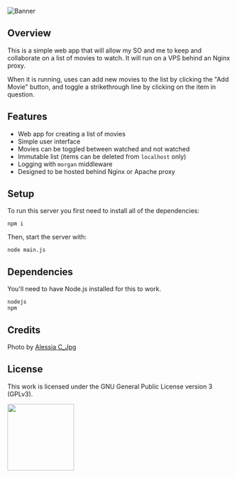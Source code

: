 ![Banner](https://s-christy.com/status-banner-service/collaborative-movie-list/banner-slim.svg)

## Overview

This is a simple web app that will allow my SO and me to keep and collaborate
on a list of movies to watch. It will run on a VPS behind an Nginx proxy.

When it is running, uses can add new movies to the list by clicking the "Add
Movie" button, and toggle a strikethrough line by clicking on the item in
question.

## Features

- Web app for creating a list of movies
- Simple user interface
- Movies can be toggled between watched and not watched
- Immutable list (items can be deleted from `localhost` only)
- Logging with `morgan` middleware
- Designed to be hosted behind Nginx or Apache proxy

## Setup

To run this server you first need to install all of the dependencies:

```
npm i
```

Then, start the server with:

```
node main.js
```

## Dependencies

You'll need to have Node.js installed for this to work.

```
nodejs
npm
```

## Credits

Photo by [Alessia C_Jpg](https://unsplash.com/photos/cGNVTBcP7vY)

## License

This work is licensed under the GNU General Public License version 3 (GPLv3).

[<img src="https://s-christy.com/status-banner-service/GPLv3_Logo.svg" width="150" />](https://www.gnu.org/licenses/gpl-3.0.en.html)
